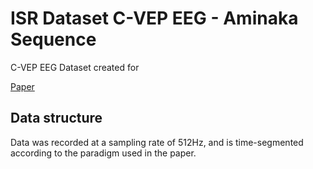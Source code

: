 # ISR Dataset C-VEP EEG - Aminaka Sequence

C-VEP EEG Dataset created for 

[Paper](https://ieeexplore.ieee.org/abstract/document/7318755)

## Data structure

Data was recorded at a sampling rate of 512Hz, and is time-segmented according to the paradigm used in the paper.

